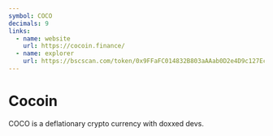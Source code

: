 ```yaml
---
symbol: COCO
decimals: 9
links:
  - name: website
    url: https://cocoin.finance/
  - name: explorer
    url: https://bscscan.com/token/0x9FFaFC014832B803aAAab0D2e4D9c127Eca0E034
---
```


# Cocoin

COCO is a deflationary crypto currency with doxxed devs.
